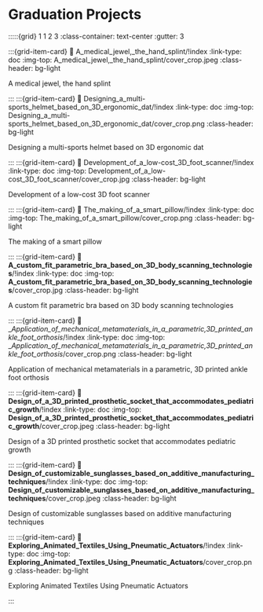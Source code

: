 # Graduation Projects

:::::{grid} 1 1 2 3
:class-container: text-center
:gutter: 3

:::{grid-item-card}
:link: A_medical_jewel,_the_hand_splint/!index
:link-type: doc
:img-top: A_medical_jewel,_the_hand_splint/cover_crop.jpeg
:class-header: bg-light

A medical jewel, the hand splint


:::
:::{grid-item-card}
:link: Designing_a_multi-sports_helmet_based_on_3D_ergonomic_dat/!index
:link-type: doc
:img-top: Designing_a_multi-sports_helmet_based_on_3D_ergonomic_dat/cover_crop.png
:class-header: bg-light

Designing a multi-sports helmet based on 3D ergonomic dat


:::
:::{grid-item-card}
:link: Development_of_a_low-cost_3D_foot_scanner/!index
:link-type: doc
:img-top: Development_of_a_low-cost_3D_foot_scanner/cover_crop.jpg
:class-header: bg-light

Development of a low-cost 3D foot scanner


:::
:::{grid-item-card}
:link: The_making_of_a_smart_pillow/!index
:link-type: doc
:img-top: The_making_of_a_smart_pillow/cover_crop.png
:class-header: bg-light

The making of a smart pillow


:::
:::{grid-item-card}
:link: __A_custom_fit_parametric_bra_based_on_3D_body_scanning_technologies__/!index
:link-type: doc
:img-top: __A_custom_fit_parametric_bra_based_on_3D_body_scanning_technologies__/cover_crop.jpg
:class-header: bg-light

A custom fit parametric bra based on 3D body scanning technologies


:::
:::{grid-item-card}
:link: __Application_of_mechanical_metamaterials_in_a_parametric,_3D_printed_ankle_foot_orthosis__/!index
:link-type: doc
:img-top: __Application_of_mechanical_metamaterials_in_a_parametric,_3D_printed_ankle_foot_orthosis__/cover_crop.png
:class-header: bg-light

Application of mechanical metamaterials in a parametric, 3D printed ankle foot orthosis


:::
:::{grid-item-card}
:link: __Design_of_a_3D_printed_prosthetic_socket_that_accommodates_pediatric_growth__/!index
:link-type: doc
:img-top: __Design_of_a_3D_printed_prosthetic_socket_that_accommodates_pediatric_growth__/cover_crop.jpeg
:class-header: bg-light

Design of a 3D printed prosthetic socket that accommodates pediatric growth


:::
:::{grid-item-card}
:link: __Design_of_customizable_sunglasses_based_on_additive_manufacturing_techniques__/!index
:link-type: doc
:img-top: __Design_of_customizable_sunglasses_based_on_additive_manufacturing_techniques__/cover_crop.jpeg
:class-header: bg-light

Design of customizable sunglasses based on additive manufacturing techniques


:::
:::{grid-item-card}
:link: __Exploring_Animated_Textiles_Using_Pneumatic_Actuators__/!index
:link-type: doc
:img-top: __Exploring_Animated_Textiles_Using_Pneumatic_Actuators__/cover_crop.png
:class-header: bg-light

Exploring Animated Textiles Using Pneumatic Actuators


:::
